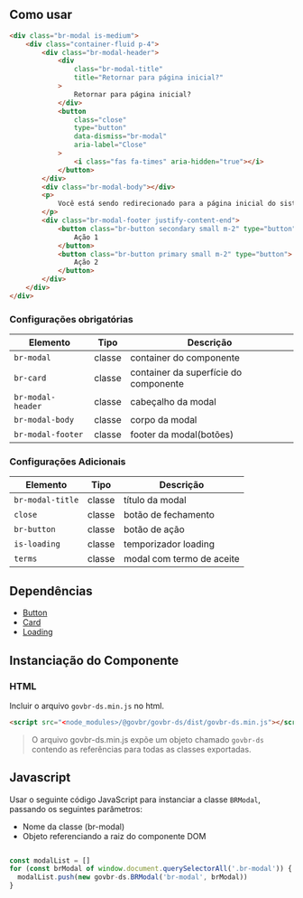 [Version]: # (2.1.4)

## Como usar

```html
<div class="br-modal is-medium">
    <div class="container-fluid p-4">
        <div class="br-modal-header">
            <div
                class="br-modal-title"
                title="Retornar para página inicial?"
            >
                Retornar para página inicial?
            </div>
            <button
                class="close"
                type="button"
                data-dismiss="br-modal"
                aria-label="Close"
            >
                <i class="fas fa-times" aria-hidden="true"></i>
            </button>
        </div>
        <div class="br-modal-body"></div>
        <p>
            Você está sendo redirecionado para a página inicial do sistema
        </p>
        <div class="br-modal-footer justify-content-end">
            <button class="br-button secondary small m-2" type="button">
                Ação 1
            </button>
            <button class="br-button primary small m-2" type="button">
                Ação 2
            </button>
        </div>
    </div>
</div>
```

### Configurações obrigatórias

| Elemento           | Tipo   | Descrição                             |
| ------------------ | ------ | ------------------------------------- |
| `br-modal`         | classe | container do componente               |
| `br-card`          | classe | container da superfície do componente |
| `br-modal- header` | classe | cabeçalho da modal                    |
| `br-modal-body`    | classe | corpo da modal                        |
| `br-modal-footer`  | classe | footer da modal(botões)               |

### Configurações Adicionais

<!-- Deve mostrar os outros atributos possíveis que definem os possíveis comportamentos. -->

| Elemento         | Tipo   | Descrição                 |
| ---------------- | ------ | ------------------------- |
| `br-modal-title` | classe | título da modal           |
| `close`          | classe | botão de fechamento       |
| `br-button`      | classe | botão de ação             |
| `is-loading`     | classe | temporizador loading      |
| `terms`          | classe | modal com termo de aceite |

## Dependências

- [Button](/components/button)
- [Card](/components/card)
- [Loading](/components/loading)

## Instanciação do Componente

### HTML

Incluir o arquivo `govbr-ds.min.js` no html.

```html
<script src="<node_modules>/@govbr/govbr-ds/dist/govbr-ds.min.js"></script>
```

> O arquivo govbr-ds.min.js expõe um objeto chamado `govbr-ds` contendo as referências para todas as classes exportadas.

## Javascript

Usar o seguinte código JavaScript para instanciar a classe `BRModal`, passando os seguintes parâmetros:

- Nome da classe (br-modal)
- Objeto referenciando a raiz do componente DOM

```javascript

const modalList = []
for (const brModal of window.document.querySelectorAll('.br-modal')) {
  modalList.push(new govbr-ds.BRModal('br-modal', brModal))
}

```
